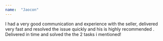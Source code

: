 ```yaml
---
name:  "Jaocon"
---
```

I had a very good communication and experience with the seller, delivered very fast and resolved the issue quickly and his is highly recommended . Delivered in time and solved the the 2 tasks i mentioned!